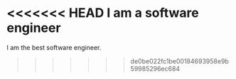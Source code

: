<<<<<<< HEAD
I am a software engineer
=======
I am the best software engineer.
>>>>>>> de0be022fc1be00184693958e9b59985296ec684

